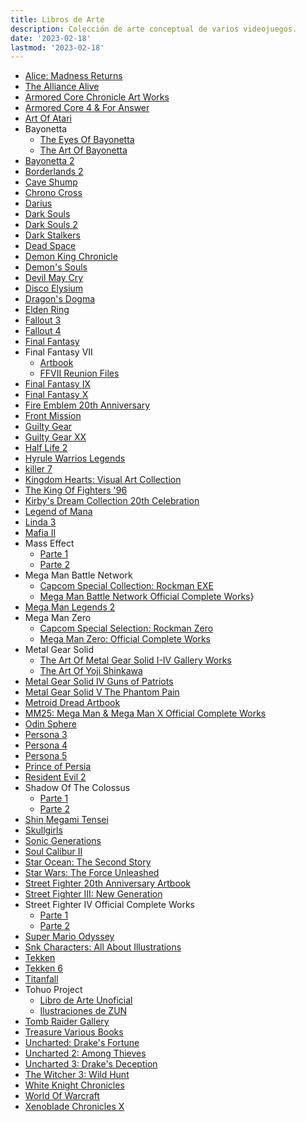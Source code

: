 ```yaml
---
title: Libros de Arte
description: Colección de arte conceptual de varios videojuegos.
date: '2023-02-18'
lastmod: '2023-02-18'
---
```

- [Alice: Madness Returns](https://archive.org/details/artofalicemadnessreturnsPDF)
- [The Alliance Alive](https://archive.org/details/036_20190915/)
- [Armored Core Chronicle Art Works](https://archive.org/details/artbook-Armored_Core_Chronicle_Art_Works_Book)
- [Armored Core 4 & For Answer](https://archive.org/details/armoredcoredesigns4foranswer/)
- [Art Of Atari](https://archive.org/details/artofatari0000lape)
- Bayonetta
  - [The Eyes Of Bayonetta](https://archive.org/details/bayonetta1officialartbookeyesofbayonetta_201912)
  - [The Art Of Bayonetta](https://archive.org/details/bayoartbook)
- [Bayonetta 2](https://archive.org/details/BAYONETTA2OFFICIALARTBOOKTHEEYESOFBAYONETTA2ByKBG_201812)
- [Borderlands 2](https://archive.org/details/the-art-of-borderlands-2)
- [Cave Shump](https://archive.org/details/caveshumpart)
- [Chrono Cross](https://archive.org/details/chrono-cross-ultimania)
- [Darius](https://archive.org/details/DariusOdyssey2015Chara-aniVersion/mode/2up)
- [Dark Souls](https://archive.org/details/DarkSoulsLENM2106Xbox360PAL/)
- [Dark Souls 2](https://archive.org/details/dark-souls-2-design-works)
- [Dark Stalkers](https://archive.org/details/darkstalkers-official-complete-works_202101)
- [Dead Space](https://archive.org/details/the-art-of-dead-space)
- [Demon King Chronicle](https://archive.org/details/demon-king-chronicle)
- [Demon's Souls](https://archive.org/details/DemonsSoulsBlackPhantomEditionArtbookCBZ)
- [Devil May Cry](https://originaldmc.github.io/DivinityStatue/Downloads.html)
- [Disco Elysium](https://archive.org/details/discoelysiumartbook)
- [Dragon's Dogma](https://archive.org/details/artbook-Dragons_Dogma_1)
- [Elden Ring](https://archive.org/details/Elden_Ring_Digital_Artbook)
- [Fallout 3](https://archive.org/details/artbook-The_Art_Of_Fallout_3)
- [Fallout 4](https://archive.org/details/the-art-of-fallout-4)
- [Final Fantasy](https://archive.org/details/worldsofamano/mode/2up)
- Final Fantasy VII
  - [Artbook](https://archive.org/details/artbook-Final_Fantasy_VII)
  - [FFVII Reunion Files](https://archive.org/details/artbook_FFVII_Reunion_Files_Advent_Children_Artbook)
- [Final Fantasy IX](https://archive.org/details/the-art-of-final-fantasy-ix)
- [Final Fantasy X](https://archive.org/details/018_20190915)
- [Fire Emblem 20th Anniversary](https://archive.org/details/20thanniversaryfamuburemu)
- [Front Mission](https://archive.org/details/frontmissioninhuffman)
- [Guilty Gear](https://archive.org/details/artbook-Guilty_Gear)
- [Guilty Gear XX](https://archive.org/details/ggxxburst-encyclopedia/GGXXBurstEncyclopedia/)
- [Half Life 2](https://archive.org/details/artbook-Half_Life_2_Raising_The_Bar_Official_Guide_2)
- [Hyrule Warrios Legends](https://archive.org/details/zelda_artbook_hyrule_warriors_character_book)
- [killer 7](https://archive.org/details/hand-in-killer7-english-redesign/)
- [Kingdom Hearts: Visual Art Collection](https://archive.org/details/kingdom-hearts-visual-art-collection-cg-illustration-works)
- [The King Of Fighters '96](https://archive.org/details/h_20221013)
- [Kirby's Dream Collection 20th Celebration](https://archive.org/details/hnkcelebrationbook)
- [Legend of Mana](https://archive.org/details/Seiken_Densetsu_Legend_of_Mana_Postcard_Book)
- [Linda 3](https://archive.org/details/linda-3-cube-illustrations-art-book-scan-jp-pce-ps)
- [Mafia II](https://archive.org/details/artbook-Mafia_II_-_pin-up_calendar/)
- Mass Effect
  - [Parte 1](https://archive.org/details/artbook-The_Art_of_Mass_Effect_part_1)
  - [Parte 2](https://archive.org/details/artbook-The_Art_of_Mass_Effect_part_2)
- Mega Man Battle Network
  - [Capcom Special Collection: Rockman EXE](https://archive.org/details/capcomspecialselectionrockmanexe)
  - [Mega Man Battle Network Official Complete Works](https://archive.org/details/MegaManBattleNetworkOfficialCompleteWorks)}
- [Mega Man Legends 2](https://archive.org/details/capcomspecialselectionrockmandash2artbook)
- Mega Man Zero
  - [Capcom Special Selection: Rockman Zero](https://archive.org/details/capcomspecialselectionrockmanzero/)
  - [Mega Man Zero: Official Complete Works](https://archive.org/details/rockmanzeroofficialcompleteworks/)
- Metal Gear Solid
  - [The Art Of Metal Gear Solid I-IV Gallery Works](https://archive.org/details/the-art-of-metal-gear-solid-i-iv-gallery-works-jpg)
  - [The Art Of Yoji Shinkawa](https://archive.org/details/artbook-art_of_yoji_shinkawa)
- [Metal Gear Solid IV Guns of Patriots](https://archive.org/details/artbook_MGS4_Guns_of_Patriots_Artbook/)
- [Metal Gear Solid V The Phantom Pain](https://archive.org/details/artbook-Artbook_-_Metal_Gear_Solid_V_The_Phantom_Pain_Special_Edition)
- [Metroid Dread Artbook](https://archive.org/details/metroid-dread-special-edition-artbook)
- [MM25: Mega Man & Mega Man X Official Complete Works](https://archive.org/details/MegaManMegaManXOfficialCompleteWorksByKBG)
- [Odin Sphere](https://archive.org/details/artbook_Odin_Sphere_Artbook)
- [Persona 3](https://archive.org/details/shin-megami-tensei-persona-3-artbook-scans)
- [Persona 4](https://drive.google.com/drive/folders/1S5wIepxyOTZ0h_jQ67ZgojwmDnDV__zQ)
- [Persona 5](https://archive.org/details/380830904-persona-5-official-design-works-artbook-by-kbg)
- [Prince of Persia](https://archive.org/details/artbook-Prince_of_Persia)
- [Resident Evil 2](https://archive.org/details/biohazard-2-prologue-of-terrors)
- Shadow Of The Colossus
  - [Parte 1](https://archive.org/details/artbook-Shadow_of_the_Colossus_1)
  - [Parte 2](https://archive.org/details/artbook-Shadow_of_the_Colossus_2)
- [Shin Megami Tensei](https://drive.google.com/drive/folders/1mGd-kC7GS5mxaCnV7H5TNn_pAWv9ySu7)
- [Skullgirls](https://archive.org/details/skullgirlsdigitalsketchbook)
- [Sonic Generations](https://archive.org/details/sonic-generations-art-book)
- [Soul Calibur II](https://archive.org/details/artbook-The_Art_of_Soul_Calibur_II)
- [Star Ocean: The Second Story](https://archive.org/details/star-ocean-the-second-story-treasure-mayumi-azuma)
- [Star Wars: The Force Unleashed](https://archive.org/details/artbook-The_Art_and_Making_of_Star_Wars_The_Force_Unlea)
- [Street Fighter 20th Anniversary Artbook](https://archive.org/details/streetfighter20th_201910)
- [Street Fighter III: New Generation](https://archive.org/details/artbook-Street_Fighter_III_New_Generation_Artbook)
- Street Fighter IV Official Complete Works
  - [Parte 1](https://archive.org/details/artbook-Super_Street_Fighter_IV_-_Official_Complete_Wor-1)
  - [Parte 2](https://archive.org/details/artbook-Super_Street_Fighter_IV_-_Official_Complete_Wor)
- [Super Mario Odyssey](https://archive.org/details/37ad-24f-4-cb-14-4d-71-8c-96-7769b-15115e-4)
- [Snk Characters: All About Illustrations](https://archive.org/details/snkcharactersallaboutillustrations/)
- [Tekken](https://archive.org/details/the-art-of-tekken-artbook)
- [Tekken 6](https://archive.org/details/artbook-Tekken_6_Limited_Edition_-_Artbook)
- [Titanfall](https://archive.org/details/artbook-The_Art_of_Titanfall)
- Tohuo Project
  - [Libro de Arte Unoficial](https://archive.org/details/42_20200706/)
  - [Ilustraciones de ZUN](https://en.touhouwiki.net/wiki/Miscellaneous_illustrations_by_ZUN)
- [Tomb Raider Gallery](https://archive.org/details/artbook-Tomb_Raider_Gallery)
- [Treasure Various Books](https://archive.org/details/segasaturnvictoryspeciallsilhouettemirageofficialguidebook)
- [Uncharted: Drake's Fortune](https://archive.org/details/artbook-Uncharted_Trilogy_vol_1)
- [Uncharted 2: Among Thieves](https://archive.org/details/artbook-Uncharted_Trilogy_vol_2)
- [Uncharted 3: Drake's Deception](https://archive.org/details/artbook-Uncharted_Trilogy_vol_3)
- [The Witcher 3: Wild Hunt](https://archive.org/details/the-witcher-3-wild-hunt-artbook/)
- [White Knight Chronicles](https://archive.org/details/Shirokishi_Monogatari_Artbook)
- [World Of Warcraft](https://archive.org/details/the-art-of-world-of-warcraft/)
- [Xenoblade Chronicles X](https://archive.org/details/xenoblade-chronicles-x-the-secret-file-art-of-mira_202103)
